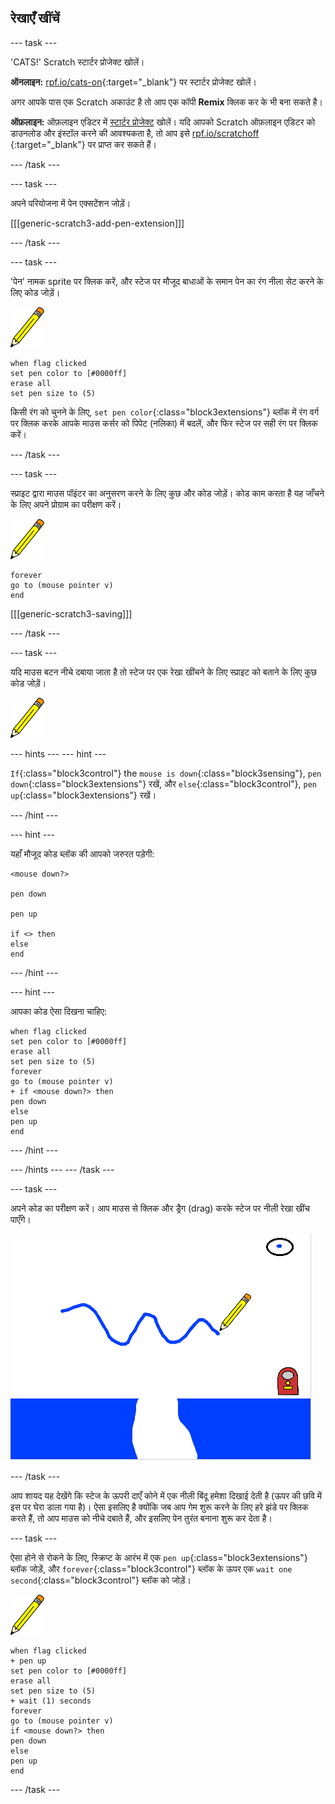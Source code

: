 ## रेखाएँ खींचें

--- task ---

'CATS!' Scratch स्टार्टर प्रोजेक्ट खोलें।

**ऑनलाइन:** [rpf.io/cats-on](https://rpf.io/cats-on){:target="_blank"} पर स्टार्टर प्रोजेक्ट खोलें।

अगर आपके पास एक Scratch अकाउंट है तो आप एक कॉपी **Remix** क्लिक कर के भी बना सकते है।

**ऑफ़लाइन:** ऑफ़लाइन एडिटर में [स्टार्टर प्रोजेक्ट](https://rpf.io/p/hi-IN/cats-go) खोलें। यदि आपको Scratch ऑफ़लाइन एडिटर को डाउनलोड और इंस्टॉल करने की आवश्यकता है, तो आप इसे [rpf.io/scratchoff](https://rpf.io/scratchoff) {:target="_blank"} पर प्राप्त कर सकते हैं।

--- /task ---

--- task ---

अपने परियोजना में पेन एक्सटेंशन जोड़ें।

[[[generic-scratch3-add-pen-extension]]]

--- /task ---

--- task ---

'पेन' नामक sprite पर क्लिक करें, और स्टेज पर मौजूद बाधाओं के समान पेन का रंग नीला सेट करने के लिए कोड जोड़ें।

![पेन स्प्राइट](images/pen-sprite.png)

```blocks3
when flag clicked
set pen color to [#0000ff]
erase all
set pen size to (5)
```

किसी रंग को चुनने के लिए, `set pen color`{:class="block3extensions"} ब्लॉक में रंग वर्ग पर क्लिक करके आपके माउस कर्सर को पिपेट (नलिका) में बदलें, और फिर स्टेज पर सही रंग पर क्लिक करें।

--- /task ---

--- task ---

स्प्राइट द्वारा माउस पॉइंटर का अनुसरण करने के लिए कुछ और कोड जोड़ें। कोड काम करता है यह जाँचने के लिए अपने प्रोग्राम का परीक्षण करें।

![पेन स्प्राइट](images/pen-sprite.png)

```blocks3
forever
go to (mouse pointer v)
end
```

[[[generic-scratch3-saving]]]

--- /task ---

--- task ---

यदि माउस बटन नीचे दबाया जाता है तो स्टेज पर एक रेखा खींचने के लिए स्प्राइट को बताने के लिए कुछ कोड जोड़ें।

![पेन स्प्राइट](images/pen-sprite.png)

--- hints ---
 --- hint ---

`If`{:class="block3control"} the `mouse is down`{:class="block3sensing"}, `pen down`{:class="block3extensions"} रखें, और `else`{:class="block3control"}, `pen up`{:class="block3extensions"} रखें।

--- /hint ---

--- hint ---

यहाँ मौजूद कोड ब्लॉक की आपको जरुरत पड़ेगी:

```blocks3
<mouse down?>

pen down

pen up

if <> then
else
end
```

--- /hint ---

--- hint ---

आपका कोड ऐसा दिखना चाहिए:

```blocks3
when flag clicked
set pen color to [#0000ff]
erase all
set pen size to (5)
forever
go to (mouse pointer v)
+ if <mouse down?> then
pen down
else
pen up
end
```

--- /hint ---

--- /hints --- --- /task ---

--- task ---

अपने कोड का परीक्षण करें। आप माउस से क्लिक और ड्रैग (drag) करके स्टेज पर नीली रेखा खींच पाएँगे।

![एक रेखा खींचें](images/draw-a-line.png)

--- /task ---

आप शायद यह देखेंगे कि स्टेज के ऊपरी दाएँ कोने में एक नीली बिंदू हमेशा दिखाई देती है (ऊपर की छवि में इस पर घेरा डाला गया है)। ऐसा इसलिए है क्योंकि जब आप गेम शुरू करने के लिए हरे झंडे पर क्लिक करते हैं, तो आप माउस को नीचे दबाते हैं, और इसलिए पेन तुरंत बनाना शुरू कर देता है।

--- task ---

ऐसा होने से रोकने के लिए, स्क्रिप्ट के आरंभ में एक `pen up`{:class="block3extensions"} ब्लॉक जोड़ें, और `forever`{:class="block3control"} ब्लॉक के ऊपर एक `wait one second`{:class="block3control"} ब्लॉक को जोड़ें।

![पेन स्प्राइट](images/pen-sprite.png)

```blocks3
when flag clicked
+ pen up
set pen color to [#0000ff]
erase all
set pen size to (5)
+ wait (1) seconds
forever
go to (mouse pointer v)
if <mouse down?> then
pen down
else
pen up
end
```

--- /task ---
